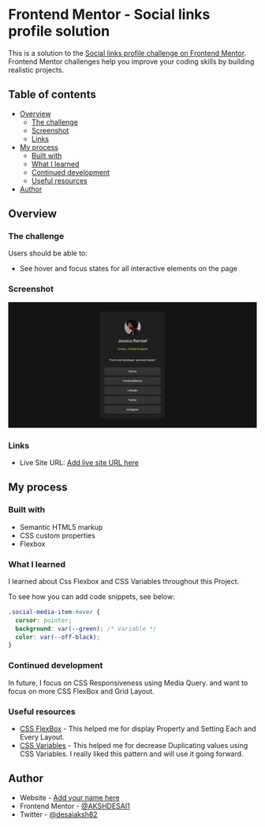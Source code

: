 # Frontend Mentor - Social links profile solution

This is a solution to the [Social links profile challenge on Frontend Mentor](https://www.frontendmentor.io/challenges/social-links-profile-UG32l9m6dQ). Frontend Mentor challenges help you improve your coding skills by building realistic projects.

## Table of contents

- [Overview](#overview)
  - [The challenge](#the-challenge)
  - [Screenshot](#screenshot)
  - [Links](#links)
- [My process](#my-process)
  - [Built with](#built-with)
  - [What I learned](#what-i-learned)
  - [Continued development](#continued-development)
  - [Useful resources](#useful-resources)
- [Author](#author)

## Overview

### The challenge

Users should be able to:

- See hover and focus states for all interactive elements on the page

### Screenshot

![](./assets/images/myImage.png)

### Links

- Live Site URL: [Add live site URL here](https://your-live-site-url.com)

## My process

### Built with

- Semantic HTML5 markup
- CSS custom properties
- Flexbox

### What I learned

I learned about Css Flexbox and CSS Variables throughout this Project.

To see how you can add code snippets, see below:

```css
.social-media-item:hover {
  cursor: pointer;
  background: var(--green); /* Variable */
  color: var(--off-black);
}
```

### Continued development

In future, I focus on CSS Responsiveness using Media Query. and want to focus on more CSS FlexBox and Grid Layout.

### Useful resources

- [CSS FlexBox](https://www.w3schools.com/css/css3_flexbox.asp) - This helped me for display Property and Setting Each and Every Layout.
- [CSS Variables](https://www.w3schools.com/css/css3_variables.asp) - This helped me for decrease Duplicating values using CSS Variables. I really liked this pattern and will use it going forward.

## Author

- Website - [Add your name here](https://www.your-site.com)
- Frontend Mentor - [@AKSHDESAI1](https://www.frontendmentor.io/profile/AKSHDESAI1)
- Twitter - [@desaiaksh82](https://twitter.com/desaiaksh82)

